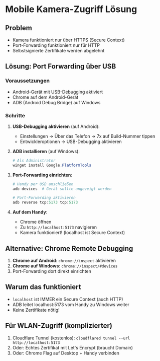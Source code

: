 # Mobile Kamera-Zugriff Lösung

## Problem
- Kamera funktioniert nur über HTTPS (Secure Context)
- Port-Forwarding funktioniert nur für HTTP
- Selbstsignierte Zertifikate werden abgelehnt

## Lösung: Port Forwarding über USB

### Voraussetzungen
- Android-Gerät mit USB-Debugging aktiviert
- Chrome auf dem Android-Gerät
- ADB (Android Debug Bridge) auf Windows

### Schritte

1. **USB-Debugging aktivieren** (auf Android):
   - Einstellungen → Über das Telefon → 7x auf Build-Nummer tippen
   - Entwickleroptionen → USB-Debugging aktivieren

2. **ADB installieren** (auf Windows):
   ```powershell
   # Als Administrator
   winget install Google.PlatformTools
   ```

3. **Port-Forwarding einrichten**:
   ```powershell
   # Handy per USB anschließen
   adb devices  # Gerät sollte angezeigt werden
   
   # Port-Forwarding aktivieren
   adb reverse tcp:5173 tcp:5173
   ```

4. **Auf dem Handy**:
   - Chrome öffnen
   - Zu `http://localhost:5173` navigieren
   - Kamera funktioniert! (localhost ist Secure Context)

## Alternative: Chrome Remote Debugging

1. **Chrome auf Android**: `chrome://inspect` aktivieren
2. **Chrome auf Windows**: `chrome://inspect/#devices`
3. Port-Forwarding dort direkt einrichten

## Warum das funktioniert
- `localhost` ist IMMER ein Secure Context (auch HTTP)
- ADB leitet localhost:5173 vom Handy zu Windows weiter
- Keine Zertifikate nötig!

## Für WLAN-Zugriff (komplizierter)
1. Cloudflare Tunnel (kostenlos): `cloudflared tunnel --url http://localhost:5173`
2. Oder: Echtes Zertifikat mit Let's Encrypt (braucht Domain)
3. Oder: Chrome Flag auf Desktop + Handy verbinden